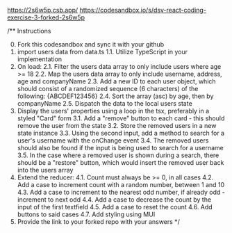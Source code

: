 https://2s6w5p.csb.app/
https://codesandbox.io/s/dsv-react-coding-exercise-3-forked-2s6w5p


/\*\* Instructions

0.  Fork this codesandbox and sync it with your github
1.  import users data from data.ts
    1.1. Utilize TypeScript in your implementation
2.  On load:
    2.1. Filter the users data array to only include users where age >= 18
    2.2. Map the users data array to only include username, address, age and companyName
    2.3. Add a new ID to each user object, which should consist of a randomized sequence (6 characters) of the following: {ABCDEF123456}
    2.4. Sort the array (asc) by age, then by companyName
    2.5. Dispatch the data to the local users state
3.  Display the users' properties using a loop in the tsx, preferably in a styled "Card" form
    3.1. Add a "remove" button to each card - this should remove the user from the state
    3.2. Store the removed users in a new state instance
    3.3. Using the second input, add a method to search for a user's username with the onChange event
    3.4. The removed users should also be found if the input is being used to search for a username
    3.5. In the case where a removed user is shown during a search, there should be a "restore" button, which would insert the removed user back into the users array
4.  Extend the reducer:
    4.1. Count must always be >= 0, in all cases
    4.2. Add a case to increment count with a random number, between 1 and 10
    4.3. Add a case to increment to the nearest odd number, if already odd - increment to next odd
    4.4. Add a case to decrease the count by the input of the first textfield
    4.5. Add a case to reset the count
    4.6. Add buttons to said cases
    4.7. Add styling using MUI
5.  Provide the link to your forked repo with your answers
    \*/